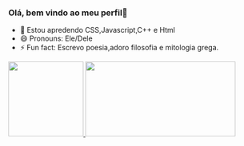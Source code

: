 ### Olá, bem vindo ao meu perfil👋

- 🌱 Estou apredendo CSS,Javascript,C++ e Html
- 😄 Pronouns: Ele/Dele
- ⚡ Fun fact: Escrevo poesia,adoro filosofia e mitologia grega.
<div>
 <a href="https://github.com/lyyom">
  <img height = "150em" src="https://github-readme-stats.vercel.app/api?username=lyyom&show_icons=true&theme=dark&include_all_commits=true&count_private=true"/>
   <img height =" 150em" width = "300em"  src="https://github-readme-stats.vercel.app/api/top-langs/?username=lyyom&layout=compact&langs_count=16&theme=dark"/>
</div>
 
